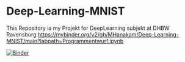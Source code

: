 # Deep-Learning-MNIST
This Repository ia my Projekt for DeepLearning subjekt at DHBW Ravensburg
https://mybinder.org/v2/gh/MHanakam/Deep-Learning-MNIST/main?labpath=Programmentwurf.ipynb

[![Binder](https://mybinder.org/badge_logo.svg)](https://mybinder.org/v2/gh/MHanakam/Deep-Learning-MNIST/main?labpath=Programmentwurf.ipynb)


